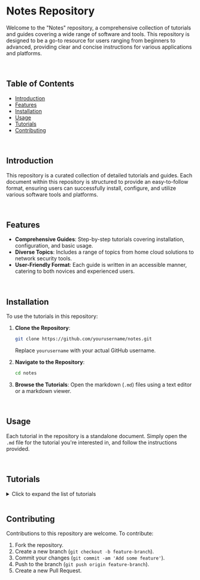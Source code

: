 # Notes Repository

Welcome to the "Notes" repository, a comprehensive collection of tutorials and guides covering a wide range of software and tools. This repository is designed to be a go-to resource for users ranging from beginners to advanced, providing clear and concise instructions for various applications and platforms.

<br>

## Table of Contents

- [Introduction](#introduction)
- [Features](#features)
- [Installation](#installation)
- [Usage](#usage)
- [Tutorials](#tutorials)
- [Contributing](#contributing)

<br>

## Introduction

This repository is a curated collection of detailed tutorials and guides. Each document within this repository is structured to provide an easy-to-follow format, ensuring users can successfully install, configure, and utilize various software tools and platforms.

<br>

## Features

- **Comprehensive Guides**: Step-by-step tutorials covering installation, configuration, and basic usage.
- **Diverse Topics**: Includes a range of topics from home cloud solutions to network security tools.
- **User-Friendly Format**: Each guide is written in an accessible manner, catering to both novices and experienced users.

<br>

## Installation

To use the tutorials in this repository:

1. **Clone the Repository**:

   ```bash
   git clone https://github.com/yourusername/notes.git
   ```

   Replace `yourusername` with your actual GitHub username.

2. **Navigate to the Repository**:

   ```bash
   cd notes
   ```

3. **Browse the Tutorials**:
   Open the markdown (`.md`) files using a text editor or a markdown viewer.

<br>

## Usage

Each tutorial in the repository is a standalone document. Simply open the `.md` file for the tutorial you're interested in, and follow the instructions provided.

<br>

## Tutorials

<details>

<summary>Click to expand the list of tutorials</summary>

<br>

### Aircrack-ng

- [Aircrack-ng Setup Tutorial](./Tutorials/Aircrack-ng.md): Explore the use of Aircrack-ng, a powerful tool for Wi-Fi network security assessment and penetration testing.

<br>

### Ansible

- [Ansible Setup Tutorial](./Tutorials/Ansible.md): Learn how to automate IT tasks and manage configurations efficiently with Ansible.

<br>

### APIs

- [API Development Setup Tutorial](./Tutorials/APIs.md): A comprehensive guide to developing, testing, and deploying APIs.
<br>

### Automation

- [Automation Setup Tutorial](./Tutorials/Automation.md): Dive into automation techniques for various IT and software development processes.

<br>

### Burpsuite

- [Burpsuite Setup Tutorial](./Tutorials/Burpsuite.md): Master web application security testing using Burpsuite.

<br>

### CasaOS

- [CasaOS Setup Tutorial](./Tutorials/CasaOS.md): Steps to install and configure CasaOS, a user-friendly home cloud system.

<br>

### Chef

- [Chef Setup Tutorial](./Tutorials/Chef.md): Learn how to manage your infrastructure with Chef's configuration management tools.

<br>

### Chron

- [Chron Jobs Setup Tutorial](./Tutorials/Chron.md): A guide to scheduling and managing tasks automatically using cron jobs.

<br>

### CI/CD

- [CI/CD Setup Tutorial](./Tutorials/CICD.md): Get started with Continuous Integration and Continuous Deployment for efficient software development workflows.

<br>

### Clonezilla

- [Clonezilla Tutorial](./Tutorials/Clonezilla.md): An in-depth guide on using Clonezilla for disk imaging and cloning.

<br>

### Clouds

- [Cloud Services Setup Tutorial](./Tutorials/Clouds.md): Navigate through various cloud service platforms and their utilization.
<br>

### Containers

- [Docker & Kubernetes](./Tutorials/Dokube.md): Understand containerization concepts with Docker and Kubernetes.

<br>

### DevOps

- [DevOps Practices Tutorial](./Tutorials/DevOps.md): Learn about DevOps principles and practices for improving collaboration and productivity.

<br>

### Disk Image Backup

- [Disk Image Backup](./Tutorials/Disk_Image_Backup.md): This tutorial will guide you through using the `dd` command to create a full disk image backup and how to restore from a backup.

<br>

### Docker

- [Docker Tutorial](./Tutorials/Docker.md): This Docker tutorial walks through the what, why and how of Docker and how to get started with containers.

<br>

### Docker Backup

- [Docker Backup](./Tutorials/Docker_Backup.md): This tutorial covers the steps to backup Docker images, volumes, and container configurations.

<br>

### Docker Restore

- [Docker Restore](./Tutorials/Docker_Restore.md): This tutorial will guide you through restoring Docker images, volumes, and redeploying containers using docker-compose.

<br>

### Formatting

- [Formatting Tutorial](./Tutorials/Formatting.md): A step-by-step tutorial on how to format a 2.5" SSD with the EXT4 file system using the GNOME Disks utility in Ubuntu Linux.

<br>

### Git

- [Git Tutorial](./Tutorials/Git.md): A comprehensive guide to using Git for version control in your projects.

<br>

### Github

- [GitHub Tutorial](./Tutorials/Github.md): A comprehensive guide to using GitHub for source code management, collaboration, and version control.

<br>

### GithubAuth

- [GitHub Authentication Tutorial](./Tutorials/Github_Auth.md): A detailed tutorial on managing GitHub authentication methods, including using personal access tokens and SSH keys and Git credential helper.

<br>

### Gnome

- [Gnome Setup Tutorial](./Tutorials/Gnome.md): Get to know Gnome, a popular desktop environment for Linux systems.

<br>

### Grafana

- [Grafana Setup Tutorial](./Tutorials/Grafana.md): Learn to set up and use Grafana for data visualization and monitoring.

<br>

### Kali

- [Kali Linux Tutorial](./Tutorials/Kali.md): Explore the use of Kali Linux, a powerful distribution for security testing and ethical hacking.

<br>

### Kubernetes

- [Kubernetes Tutorial](./Tutorials/Kubernetes.md): Build an understanding of Kubernetes, containerization and deployment of applications and services using Kubernetes.

<br>

### Linux

- [Linux Commands Tutorial](./Tutorials/Linux_Cmds.md): Familiarize yourself with essential Linux commands for system management.

<br>

### Medusa

- [Medusa Password Cracker](./Tutorials/Medusa.md): Learn how to use Medusa for brute-force password cracking, specifically tailored for Kali Linux.

<br>

### Metasploit

- [Metasploit Tutorial](./Tutorials/Metasploit.md): Delve into the capabilities of the Metasploit framework for security testing.

<br>

### MySQL

- [MySQL Tutorial](./Tutorials/MySQL.md): A guide to using MySQL, a popular relational database management system.

<br>

### Networks

- [Network Tutorial](./Tutorials/Networks.md): Learn about various network concepts and practices.

<br>

### Nmap

- [Nmap Tutorial](./Tutorials/Nmap.md): Discover the functionalities of Nmap for network discovery and security auditing.

<br>

### NoSQL

- [NoSQL Tutorial](./Tutorials/NoSQL.md): Dive into the world of NoSQL databases and their applications.

<br>

### OpenWRT

- [OpenWRT Setup in VirtualBox](./Tutorials/openWRT.md): Instructions for setting up OpenWRT as a router and network manager in a VirtualBox VM.

<br>

### OPNsense

- [OPNsense Setup in VirtualBox](./Tutorials/OPNsense.md): Guide to installing and configuring OPNsense firewall and routing platform in VirtualBox.

<br>

### pfSense

- [pfSense Setup in VirtualBox](./Tutorials/pfSense.md): Learn to set up pfSense, an open-source firewall/router software distribution, in VirtualBox.

<br>

### Portainer

- [Portainer Setup Tutorial](./Tutorials/PortainerTutorial.md): Understand how to manage Docker environments using Portainer.

<br>

### PostgreSQL

- [PostgreSQL Tutorial](./Tutorials/PostgreSQL.md): A guide to using PostgreSQL, an advanced open-source database system.

<br>

### Proxmox

- [Proxmox Setup Tutorial](./Tutorials/Proxmox.md): Learn the fundamentals of setting up and using Proxmox for virtualization management.

<br>

### Puppet

- [Puppet Setup Tutorial](./Tutorials/Puppet.md): Discover how to automate your IT infrastructure with Puppet.

<br>

### Python

- [Python Programming Tutorial](./Tutorials/Python.md): Dive into Python programming for various applications.

<br>



<!-- <br> -->

### SambaShare

- [SambaShare Tutorial](./Tutorials/SambaShare.md): Learn how to configure and deploy shared directories.

<br>

### Security

- [Security Practices & Tools Tutorial](./Tutorials/Sec_Tools.md): A comprehensive guide on best practices and tools in cybersecurity.

<br>

<!-- [SSH Key Generation](./Tutorials/SSH_KeyGen.md) -->

<!-- - [SSH Key Generation Tutorial](./Tutorials/SSH_KeyGen.md): A guide to generating SSH keys and configuration with github. -->

<!-- <br> -->

### SysAdmin

- [System Administration Tutorial](./Tutorials/SysAd.md): Essential skills and knowledge for effective system administration.

<br>

### Terraform

- [Terraform Tutorial](./Tutorials/Terraform.md): Infrastructure as Code tool for building, changing, and versioning infrastructure efficiently.

<br>

### Troubleshooting

- [Virtual Machine Troubleshooting Guide](./Tutorials/Trblsht.md): Solve common issues encountered in virtual machine environments.

<br>

### Virtualbox

- [Virtualbox Tutorial](./Tutorials/Virtualbox.md): Learn how to set up and manage virtual machines using VirtualBox.

<br>

### Wireshark

- [Wireshark Tutorial](./Tutorials/Wireshark.md): Master network protocol analysis with Wireshark.

<br>

### Zip

- [ZIP & Compression files Tutorial](./Tutorials/Zipfiles.md): Managing zip files and folders in different formats and environments.

<br>

### Others

- More tutorials will be added periodically.

<br>

<!-- Add additional tutorial entries in the same format as above -->

</details>

<br>

## Contributing

Contributions to this repository are welcome. To contribute:

1. Fork the repository.
2. Create a new branch (`git checkout -b feature-branch`).
3. Commit your changes (`git commit -am 'Add some feature'`).
4. Push to the branch (`git push origin feature-branch`).
5. Create a new Pull Request.
